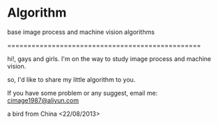 Algorithm
=========

base image process and machine vision algorithms

================================================

hi!, gays and girls. I'm on the way to study image process and machine vision.

so, I'd like to share my little algorithm to you.

If you have some problem or any suggest, email me: cimage1987@aliyun.com

a bird from China <22/08/2013>
